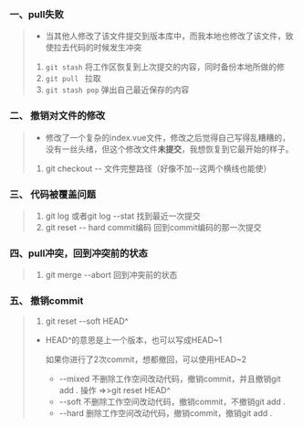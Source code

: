 ### 一、pull失败

> - 当其他人修改了该文件提交到版本库中，而我本地也修改了该文件，致使拉去代码的时候发生冲突
>
> 1. `git stash`    将工作区恢复到上次提交的内容，同时备份本地所做的修
> 2. `git pull `     拉取
> 3. `git stash pop`  弹出自己最近保存的内容



### 二、 撤销对文件的修改

> - 修改了一个复杂的index.vue文件，修改之后觉得自己写得乱糟糟的，没有一丝头绪，但这个修改文件**未提交**，我想恢复到它最开始的样子。
>
> 1. git checkout -- 文件完整路径（好像不加--这两个横线也能使）



### 三、 代码被覆盖问题

> 1. git  log 或者git  log  --stat                        找到最近一次提交
> 2. git   reset  -- hard    commit编码            回到commit编码的那一次提交

### 四、pull冲突，回到冲突前的状态

> 1. git   merge  --abort         回到冲突前的状态

### 五、 撤销commit 

> 1. git  reset --soft  HEAD^           
>
> - HEAD^的意思是上一个版本，也可以写成HEAD~1
>
>   如果你进行了2次commit，想都撤回，可以使用HEAD~2
>
>   - --mixed      不删除工作空间改动代码，撤销commit，并且撤销git add . 操作    =>>git  reset  HEAD^
>   - --soft     不删除工作空间改动代码，撤销commit，不撤销git add . 
>   - --hard     删除工作空间改动代码，撤销commit，撤销git add . 